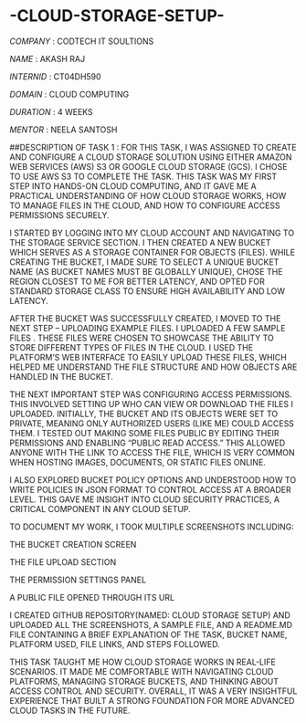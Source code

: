 # -CLOUD-STORAGE-SETUP-

*COMPANY* : CODTECH IT SOULTIONS

*NAME* : AKASH RAJ

*INTERNID* : CT04DH590

*DOMAIN* : CLOUD COMPUTING

*DURATION* : 4 WEEKS

*MENTOR* : NEELA SANTOSH

##DESCRIPTION OF TASK 1 :
FOR THIS TASK, I WAS ASSIGNED TO CREATE AND CONFIGURE A CLOUD STORAGE SOLUTION USING EITHER AMAZON WEB SERVICES (AWS) S3 OR GOOGLE CLOUD STORAGE (GCS). I CHOSE TO USE  AWS S3 TO COMPLETE THE TASK. THIS TASK WAS MY FIRST STEP INTO HANDS-ON CLOUD COMPUTING, AND IT GAVE ME A PRACTICAL UNDERSTANDING OF HOW CLOUD STORAGE WORKS, HOW TO MANAGE FILES IN THE CLOUD, AND HOW TO CONFIGURE ACCESS PERMISSIONS SECURELY.

I STARTED BY LOGGING INTO MY CLOUD ACCOUNT AND NAVIGATING TO THE STORAGE SERVICE SECTION. I THEN CREATED A NEW BUCKET WHICH SERVES AS A STORAGE CONTAINER FOR OBJECTS (FILES). WHILE CREATING THE BUCKET, I MADE SURE TO SELECT A UNIQUE BUCKET NAME (AS BUCKET NAMES MUST BE GLOBALLY UNIQUE), CHOSE THE REGION CLOSEST TO ME FOR BETTER LATENCY, AND OPTED FOR STANDARD STORAGE CLASS TO ENSURE HIGH AVAILABILITY AND LOW LATENCY.

AFTER THE BUCKET WAS SUCCESSFULLY CREATED, I MOVED TO THE NEXT STEP – UPLOADING EXAMPLE FILES. I UPLOADED A FEW SAMPLE FILES . THESE FILES WERE CHOSEN TO SHOWCASE THE ABILITY TO STORE DIFFERENT TYPES OF FILES IN THE CLOUD. I USED THE PLATFORM’S WEB INTERFACE TO EASILY UPLOAD THESE FILES, WHICH HELPED ME UNDERSTAND THE FILE STRUCTURE AND HOW OBJECTS ARE HANDLED IN THE BUCKET.

THE NEXT IMPORTANT STEP WAS CONFIGURING ACCESS PERMISSIONS. THIS INVOLVED SETTING UP WHO CAN VIEW OR DOWNLOAD THE FILES I UPLOADED. INITIALLY, THE BUCKET AND ITS OBJECTS WERE SET TO PRIVATE, MEANING ONLY AUTHORIZED USERS (LIKE ME) COULD ACCESS THEM. I TESTED OUT MAKING SOME FILES PUBLIC BY EDITING THEIR PERMISSIONS AND ENABLING “PUBLIC READ ACCESS.” THIS ALLOWED ANYONE WITH THE LINK TO ACCESS THE FILE, WHICH IS VERY COMMON WHEN HOSTING IMAGES, DOCUMENTS, OR STATIC FILES ONLINE.

I ALSO EXPLORED BUCKET POLICY OPTIONS AND UNDERSTOOD HOW TO WRITE POLICIES IN JSON FORMAT TO CONTROL ACCESS AT A BROADER LEVEL. THIS GAVE ME INSIGHT INTO CLOUD SECURITY PRACTICES, A CRITICAL COMPONENT IN ANY CLOUD SETUP.

TO DOCUMENT MY WORK, I TOOK MULTIPLE SCREENSHOTS INCLUDING:

THE BUCKET CREATION SCREEN

THE FILE UPLOAD SECTION

THE PERMISSION SETTINGS PANEL

A PUBLIC FILE OPENED THROUGH ITS URL

I CREATED GITHUB REPOSITORY(NAMED: CLOUD STORAGE SETUP) AND UPLOADED ALL THE SCREENSHOTS, A SAMPLE FILE, AND A README.MD FILE CONTAINING A BRIEF EXPLANATION OF THE TASK, BUCKET NAME, PLATFORM USED, FILE LINKS, AND STEPS FOLLOWED.

THIS TASK TAUGHT ME HOW CLOUD STORAGE WORKS IN REAL-LIFE SCENARIOS. IT MADE ME COMFORTABLE WITH NAVIGATING CLOUD PLATFORMS, MANAGING STORAGE BUCKETS, AND THINKING ABOUT ACCESS CONTROL AND SECURITY. OVERALL, IT WAS A VERY INSIGHTFUL EXPERIENCE THAT BUILT A STRONG FOUNDATION FOR MORE ADVANCED CLOUD TASKS IN THE FUTURE.
